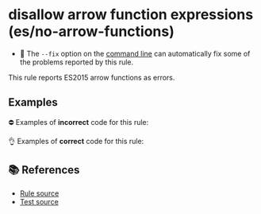 # disallow arrow function expressions (es/no-arrow-functions)

- 🔧 The `--fix` option on the [command line](http://eslint.org/docs/user-guide/command-line-interface#fix) can automatically fix some of the problems reported by this rule.

This rule reports ES2015 arrow functions as errors.

## Examples

⛔ Examples of **incorrect** code for this rule:

<eslint-playground type="bad" code="/*eslint es/no-arrow-functions: error */
let a = () =&gt; 100
let b = () =&gt; { doSomething() }
" />

👌 Examples of **correct** code for this rule:

<eslint-playground type="good" code="/*eslint es/no-arrow-functions: error */
let a = function() { return 100 }
let b = function() { doSomething() }
" />

## 📚 References

- [Rule source](https://github.com/mysticatea/eslint-plugin-es/blob/v1.3.1/lib/rules/no-arrow-functions.js)
- [Test source](https://github.com/mysticatea/eslint-plugin-es/blob/v1.3.1/tests/lib/rules/no-arrow-functions.js)
